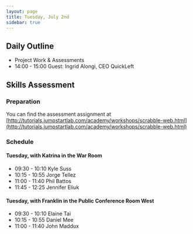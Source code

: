 ```yaml
---
layout: page
title: Tuesday, July 2nd
sidebar: true
---
```


## Daily Outline

* Project Work & Assessments
* 14:00 - 15:00 Guest: Ingrid Alongi, CEO QuickLeft

## Skills Assessment

### Preparation

You can find the assessment assignment at [http://tutorials.jumpstartlab.com/academy/workshops/scrabble-web.html](http://tutorials.jumpstartlab.com/academy/workshops/scrabble-web.html)

### Schedule

#### Tuesday, with Katrina in the War Room

* 09:30 - 10:10 Kyle Suss
* 10:15 - 10:55 Jorge Tellez
* 11:00 - 11:40 Phil Battos
* 11:45 - 12:25 Jennifer Eliuk

#### Tuesday, with Franklin in the Public Conference Room West

* 09:30 - 10:10 Elaine Tai
* 10:15 - 10:55 Daniel Mee
* 11:00 - 11:40 John Maddux

